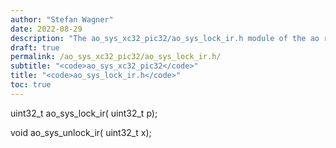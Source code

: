 ```yaml
---
author: "Stefan Wagner"
date: 2022-08-29
description: "The ao_sys_xc32_pic32/ao_sys_lock_ir.h module of the ao real-time operating system."
draft: true
permalink: /ao_sys_xc32_pic32/ao_sys_lock_ir.h/ 
subtitle: "<code>ao_sys_xc32_pic32</code>"
title: "<code>ao_sys_lock_ir.h</code>"
toc: true
---
```


uint32_t    ao_sys_lock_ir(     uint32_t p);

void        ao_sys_unlock_ir(   uint32_t x);

